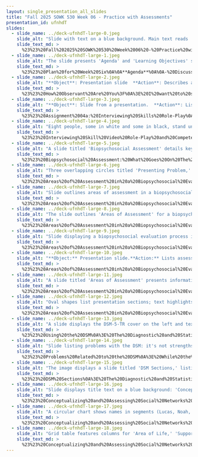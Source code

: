 ```yaml
---
layout: single_presentation_all_slides
title: "Fall 2025 SOWK 530 Week 06 - Practice with Assessments"
presentation_id: ufnhdT
slides:
  - slide_name: ../deck-ufnhdT-large-0.jpeg
    slide_alt: "Slide with text on a blue background. Main text reads 'Practice with Assessments.' Subtext: 'Understanding Interactions with Individuals and Their Environment.' Speaker: Jacob Campbell, Ph.D. LICSW, Heritage University, Fall 2025 SOWK 530. Clipboard icon in the corner."
    slide_text_md: >
      %23%23%20Fall%202025%20SOWK%20530%20Week%2006%20-%20Practice%20with%20Assessments%0A%0Atitle:%20Fall%202025%20SOWK%20530%20Week%2006%20-%20Practice%20with%20Assessments%0Adate:%202025-10-03%2017:13:05%0Alocation:%20Heritage%20University%0Atags:%0A%20%20-%20Heritage%20University%0A%20%20-%20MSW%20Program%0A%20%20-%20SOWK%20530%0Apresentation_video:%20%3E%0A%20%20%22%22%0Adescription:%20%3E%0A%0AWeek%20six%20is%20synchronous%20with%20an%20in-person%20session%20taking%20place%20on%20Saturday%20(10/04).%20Students%20will%20read%20chapter%20nine%20of%20Hepworth%20et%20al.%20(2023),%20which%20continues%20to%20explore%20assessment,%20examining%20individual%20and%20environmental%20factors%20and%20their%20impact%20on%20our%20clients.%20In%20the%20forums,%20students%20have%20the%20opportunity%20to%20reflect%20on%20the%20assessment%20process%20and%20their%20own%20biases.%20The%20agenda%20for%20the%20in-person%20session%20includes:%0A%0A-%20Discuss%20the%20role-play%20assignment%0A-%20Areas%20evaluated%20in%20a%20biopsychosocial%20assessment%0A-%20Conceptualizing%20and%20assessing%20social%20supports%0A%0AThe%20learning%20objectives%20for%20this%20week%20include:%0A%0A-%20Describe%20the%20structure,%20purpose,%20biopsychosocial%20assessments%20in%20various%20practice%20settings.%0A-%20Demonstrate%20understanding%20of%20key%20domains%20in%20assessment%20and%20ability%20to%20assess%20a%20clients%20needs.%0A-%20Use%20social%20support%20mapping%20tools%20to%20conceptualize%20and%20assess%20client%20support%20systems.%0A-%20Reflect%20on%20the%20role%20of%20self-concept,%20implicit%20bias,%20and%20cultural%20humility%20in%20assessment%20practices.%0A-%20Critically%20evaluate%20sample%20assessment%20tools%20and%20documentation%20practices.%0A-%20Demonstrate%20understanding%20of%20various%20domains%20of%20client%20functioning%20and%20formulate%20targeted%20assessment%20approaches%20for%20each.%0A%0A
  - slide_name: ../deck-ufnhdT-large-1.jpeg
    slide_alt: "The slide presents 'Agenda' and 'Learning Objectives' side-by-side. Agenda topics include role-play assignments and biopsychosocial assessment areas. Objectives focus on assessment structures and social support mapping. Footer notes instructor and course details."
    slide_text_md: >
      %23%23%20Plan%20for%20Week%20Six%0A%0A**Agenda**%0A%0A-%20Discuss%20the%20role-play%20assignment%0A-%20Areas%20evaluated%20in%20a%20biopsychosocial%20assessment%0A-%20Conceptualizing%20and%20assessing%20social%20supports%0A%0A**Learning%20Objectives**%0A%0A-%20Describe%20the%20structure,%20purpose,%20biopsychosocial%20assessments%20in%20various%20practice%20settings.%0A-%20Demonstrate%20understanding%20of%20key%20domains%20in%20assessment%20and%20ability%20to%20assess%20a%20clients%20needs.%0A-%20Use%20social%20support%20mapping%20tools%20to%20conceptualize%20and%20assess%20client%20support%20systems.%0A%0A
  - slide_name: ../deck-ufnhdT-large-2.jpeg
    slide_alt: "**Object**: Presentation slide  **Action**: Describes a role-play exercise  **Context**: Focused on developing interviewing skills  Text includes: 'Interviewing Skills Role-Play,' 'Due Monday 10/13/25 at 08:00 AM,' and instructions for a 10 to 15-minute interview exercise with debriefing. Also mentions uploading videos to the Anthology Portfolio."
    slide_text_md: >
      %23%23%20How%20Observant%20Are%20You%3F%0A%3E%20I%20want%20to%20start%20our%20session%20with%20a%20short%20video%20clip%20to%20see%20how%20observant%20you%20are.%20So,%20you%20all%20have%20at%20least%20gotten%20your%20BA.%20I%20want%20to%20do%20a%20short%20little%20test%20to%20see%20how%20well%20you%20can%20count.%20We%20are%20going%20to%20watch%20a%20short%20movie%20clip%20of%20two%20teams%20(a%20black%20one%20and%20a%20white%20one)%20passing%20the%20ball.%20Make%20sure%20that%20you%20keep%20an%20accurate%20count!%0A%0A%3E%20%5BActivity%5D%20Watch%20the%20video%20clip%0A%0A%3E%20%5BDiscussion%5D%20How%20many%20did%20you%20count%3F%20How%20many%20of%20you%20noticed%20the%20gorilla%20moon%20walking%20through%20the%20background%3F%0A%0A%3E%20Context%20is%20important%20when%20we%20think%20about%20our%20clients%20situations.%0A%0A%3Cdiv%20style%3D%22margin:%200%200%200%202em;%20text-indent:%20-2em;%22%20markdown%3D%221%22%3E%0A%0ADo%20The%20Test.%20(2008).%20Test%20your%20Awareness:%20Do%20the%20test%20%5BVideo%5D.%20_YouTube_.%20%3Chttps://youtu.be/Ahg6qcgoay4%3E%0A%0A%3C/div%3E%0A%0A%0A
  - slide_name: ../deck-ufnhdT-large-3.jpeg
    slide_alt: "**Object**: Slide from a presentation.  **Action**: Lists criteria and descriptions for 'Interviewing Skills Role-Play'.  **Context**: Educational setting, detailing skills like empathy and interpersonal engagement.---**Text Transcription**:- **Title**: Interviewing Skills Role-Play- **Criteria**  1. Engages with client and applies knowledge of human behavior (HB) and person-in-environment (PIE), as well as interprofessional conceptual frameworks, to engage with clients and constituencies.     - **Highly Developed**: Utilizes strategies, to include choice of language, level of assertiveness, etc., that are appropriate for the client based on HB, PIE and interprofessional conceptual frameworks.  2. Use empathy to engage     - **Highly Developed**: Demonstrates empathy and understanding throughout the entire client interaction. Refrains from statements that might be perceived as judgmental.  3. Use reflection to engage     - **Highly Developed**: Utilizes well-planned, open-ended questions that allow client to expand on thoughts and feelings. Reflects on the main ideas the client shares and gently directs the interview toward those themes.  4. Use interpersonal skills to engage     - **Highly Developed**: Communicates basic helping skills to the client from the greeting and throughout verbally and nonverbally. Demonstrates a combination of attending skills. Has the ability to keep momentum in the conversation, and also uses silence"
    slide_text_md: >
      %23%23%20Assignment%2004a:%20Interviewing%20Skills%20Role-Play%0A%3E%20Review%20assignment%20due%20in%20two%20weeks.%20Make%20sure%20people%20have%20somebody%20to%20do%20the%20role-play%20with.%0A%0A**Assignment%2004:%20Interviewing%20Skills%20Demonstration%20and%20Reflection**%0A%0AWorth%20190%20points,%20or%2048%25%20of%20the%20student's%20final%20grade,%20the%20assignment%20has%20two%20parts.%20They%20are%20key%20assignments%20for%20SOWK%20530%20used%20to%20assess%20students'%20implementation%20of%20competency%20six.%20The%20role-play%20allows%20the%20student%20to%20engage%20as%20a%20social%20worker%20conducting%20an%20interview.%20The%20reflective%20paper%20provides%20a%20space%20to%20self-critique%20your%20engagement%20and%20interviewing%20skills%20and%20consider%20what%20you%20might%20do%20to%20engage%20across%20system%20levels.%0A%0A**Meta**:%20%20_Points_%20100%20pts%20(20%25%20of%20final%20grade);%20_Deadline_%20Monday%2010/13/25%20at%2008:00%20AM;%20_Completion_%20via%20Anthology%20accessible%20through%20MyHeritage%20Assignments;%20_Locations_%20Informational%20Handout%20%5BCompress%20a%20Video%20to%20Reduce%20the%20File%20Size%20(Desktop%20Computer)%5D(https://myheritage.heritage.edu/ICS/Portlets/ICS/Portlet.Resources/ViewHandler.ashx%3Fid%3D05375924-a579-43e3-8051-7601ee4dbb11),%20%5BAssignment%20Submission%5D(https://myheritage.heritage.edu/ICS/Academics/SOWK/SOWK_530/2526_FA-SOWK_530-0/Assignments.jnz%3Fportlet%3DCoursework%26screen%3DAssignmentDetailView%26screenType%3Dchange%26id%3De1ba30ce-ac6f-42e1-891b-d20f0a323a5c),%20and%20%5BDescription%20and%20Rubric%5D(https://myheritage.heritage.edu/ICS/Portlets/ICS/Portlet.Resources/ViewHandler.ashx%3Fid%3D03410473-ab3c-48bf-8178-41ebda8f2210);%0A%0A**Purpose**:%20The%20Interviewing%20Skills%20Video%20Role-Play%20supports%20students%20in%20confirming%20the%20acquisition%20of%20interviewing%20skills%20through%20the%20application%20of%20person%20in%20the%20environment,%20empathetic%20responding,%20reflective%20responding,%20and%20other%20interpersonal%20skills.%0A%0A**Task**:%20Students%20will%20work%20with%20a%20partner%20to%20record%20a%2010%20to%2015-minute%20interview.%20The%20interview%20should%20be%20a%20role-play%20of%20an%20initial%20meeting%20between%20a%20social%20worker%20and%20a%20fictional%20client.%20Students%20have%20the%20freedom%20to%20develop%20their%20settings%20for%20the%20interview.%20This%20assignment%20is%20designed%20to%20offer%20the%20student%20the%20opportunity%20to%20demonstrate%20engagement,%20the%20sixth%20competency%20described%20by%20the%20Council%20on%20Social%20Work%20Education%20(CSWE).%20The%20following%20is%20the%20language%20used%20in%20the%202022%20education%20and%20policy%20standards%20(EPAS):%0A%0ACompetency%206:%20Engage%20with%20Individuals,%20Families,%20Groups,%20Organizations,%20and%20Communities%0A%0A%3E%20Social%20workers%20understand%20that%20engagement%20is%20an%20ongoing%20component%20of%20the%20dynamic%20and%20interactive%20process%20of%20social%20work%20practice%20with%20and%20on%20behalf%20of%20individuals,%20families,%20groups,%20organizations,%20and%20communities.%0A%3E%20%0A%3E%20Social%20workers%20value%20the%20importance%20of%20human%20relationships.%20Social%20workers%20understand%20theories%20of%20human%20behavior%20and%20person-in-environment%20and%20critically%20evaluate%20and%20apply%20this%20knowledge%20to%20facilitate%20engagement%20with%20clients%20and%20constituencies,%20including%20individuals,%20families,%20groups,%20organizations,%20and%20communities.%20Social%20workers%20are%20self-reflective%20and%20understand%20how%20bias,%20power,%20and%20privilege%20as%20well%20as%20their%20personal%20values%20and%20personal%20experiences%20may%20affect%20their%20ability%20to%20engage%20effectively%20with%20diverse%20clients%20and%20constituencies.%20Social%20workers%20use%20the%20principles%20of%20interprofessional%20collaboration%20to%20facilitate%20engagement%20with%20clients,%20constituencies,%20and%20other%20professionals%20as%20appropriate.%0A%3E%20%0A%3E%20Social%20workers:%0A%3E%20%0A%3E%20a.%20apply%20knowledge%20of%20human%20behavior%20and%20person-in-environment,%20as%20well%20as%20interprofessional%20conceptual%20frameworks,%20to%20engage%20with%20clients%20and%20constituencies;%20and%0A%3E%20b.%20use%20empathy,%20reflection,%20and%20interpersonal%20skills%20to%20engage%20in%20culturally%20responsive%20practice%20with%20clients%20and%20constituencies.%20(p.%2011)%0A%0AThe%20following%20are%20the%20instructions%20for%20this%20assignment:%0A%0A-%20Students%20will%20record%20a%2010%20to%2015-minute%20role-play%20with%20a%20classmate.%20To%20complete%20this,%20students%20should%20use%20a%20tripod%20or%20stable%20surface%20to%20record%20the%20role-play%20with%20a%20cell%20phone%20or%20other%20recording%20device.%0A-%20Each%20student's%20role-play%20will%20have%20three%20parts%20(1)%20introduce%20the%20role-play%20setting,%20(2)%20complete%20the%20client%20interview%20using%20listening%20and%20attending%20skills%20discussed%20and%20practiced%20in%20class,%20and%20(3)%20debrief%20the%20role-play%20with%20your%20partner.%0A-%20The%20intention%20is%20to%20demonstrate%20your%20ability%20to%20use%20attentive%20listening,%20open-ended%20questions,%20empathetic%20responding,%20and%20other%20skills.%20The%20focus%20is%20not%20on%20solving%20the%20person's%20problem%20or%20difficulties.%0A-%20Students%20can%20do%20each%20of%20the%20three%20parts%20with%20the%20camera%20rolling.%20During%20the%20debrief%20with%20your%20partner,%20discuss%20(a)%20the%20things%20that%20you%20said/did%20that%20helped%20the%20other%20person%20feel%20comfortable%20and%20open%20up,%20(b)%20the%20things%20that%20you%20could%20have%20improved,%20and%20(c)%20any%20suggestions%20or%20feedback%20from%20your%20partner.%0A-%20After%20completing%20the%20first%20interview,%20switch%20roles%20and%20do%20another%2010%20to%2015-minute%20role%20play%20following%20the%20same%20format.%0A-%20Each%20student%20should%20upload%20their%20final%20video%20as%20the%20interviewer%20to%20the%20Anthology%20Portfolio%20for%20the%20instructor's%20assessment.%0A-%20Your%20video%20may%20be%20too%20large%20to%20upload%20to%20Anthology%20Portfolio%20and%20may%20need%20to%20be%20compressed.%20Appendix%20D%20provides%20step-by-step%20directions%20with%20screenshots%20for%20how%20to%20reduce%20the%20file%20size%20of%20your%20video.%0A%0A**Success**:%20%20Each%20student%20will%20submit%20a%20video%20of%20themselves%20that%20demonstrates%20their%20use%20of%20interviewing%20skills.%20Grades%20will%20be%20based%20on%20the%20_Interview%20Skill%20Video%20Role-Play%20and%20Competency%206%20Practice%20Behavior%20Rubric_,%20which%20evaluates%20students%20based%20on%20the%20CSWE%20competency%20six.%0A%0A
  - slide_name: ../deck-ufnhdT-large-4.jpeg
    slide_alt: "Eight people, some in white and some in black, stand under a concrete structure. Text asks, 'How many passes does the team in white make?' The slide title reads “How Observant Are You?” The bottom includes contact details for Jacob Campbell, Ph.D., LICSW at Heritage University and references a Fall 2025 course SOWK 530."
    slide_text_md: >
      %23%23%20Interviewing%20Skill%20Video%20Role-Play%20and%20Competency%206%20Practice%20Behavior%20Rubric%0A%0A%3E%20Discuss%20rubric%20and%20the%20highly%20developed%20ratings.%0A%0AThe%20rubric%20used%20to%20assess%20the%20_A-04a:%20Interviewing%20Skills%20Video%20Role-Play_,%20and%20it%20is%20focused%20on%20evaluating%20CSWE's%20(2022)%20competency%20six%20and%20related%20practice%20behaviors.%20This%20includes%20applying%20social%20knowledge%20and%20engagement%20skills%20through%20empathy,%20reflection,%20and%20interpersonal%20skills.%20%0A%0A**Competency%206:%20Engage%20with%20Individuals,%20Families,%20Groups,%20Organizations,%20and/or%20Communities.**%0A%0Aa.%20Apply%20knowledge%20of%20human%20behavior%20and%20person-in-environment,%20as%20well%20as%20interprofessional%20conceptual%20frameworks,%20to%20engage%20with%20clients%20and%20constituencies;%20and%20%20%0Ab.%20Use%20empathy,%20reflection,%20and%20interpersonal%20skills%20to%20engage%20in%20culturally%20responsive%20practice%20with%20clients%20and%20constituencies.%0A%0A%7C%20Description%20%7C%20Initial%20%7C%20Emerging%20%7C%20Developed%20%7C%20Highly%20Developed%20%7C%0A%7C---%7C---%7C---%7C---%7C---%7C%0A%7C%20Engages%20with%20client%20and%20applies%20knowledge%20of%20human%20behavior%20(HB)%20and%20person-in-environment%20(PIE),%20as%20well%20as%20interprofessional%20conceptual%20frameworks,%20to%20engage%20with%20clients%20and%20constituencies%20%7C%20Demonstrates%20minimal%20knowledge%20of%20HB,%20PIE,%20and%20practice%20context%20through%20use%20of%20inappropriate%20strategies%20or%20question.%20%7C%20Demonstrates%20some%20HB,%20PIE%20and%20Practice%20knowledge,%20but%20interviewer%20also%20demonstrates%20some%20misunderstanding.%20%7C%20Demonstrates%20fundamental%20understanding%20of%20HB%20and%20PIE%20and%20practice%20context%20knowledge,%20but%20may%20have%20some%20gaps%20in%20applying%20appropriate%20strategies.%20%7C%20Utilizes%20strategies,%20to%20include%20choice%20of%20language,%20level%20of%20assertiveness,%20etc.,%20that%20are%20appropriate%20for%20the%20client%20based%20on%20HB,%20PIE%20and%20interprofessional%20conceptual%20frameworks.%20%7C%0A%7C%20Use%20empathy%20to%20engage%20%7C%20Communicates%20judgmental%20statements%20during%20the%20interview%20and%20does%20not%20help%20the%20client%20to%20feel%20understood.%20%20%20%7C%20Demonstrates%20beginning%20skills%20at%20empathy,%20but%20has%20lapses%20that%20communicate%20judgment%20of%20the%20client%20or%20create%20an%20atmosphere%20that%20is%20too%20formal%20to%20build%20trust.%20%20%20%7C%20Demonstrates%20a%20sufficient%20amount%20of%20empathy%20and%20understanding.%20%20There%20are%20very%20few%20statements%20that%20might%20be%20perceived%20as%20judgmental.%20%7C%20Demonstrates%20empathy%20and%20understanding%20throughout%20the%20entire%20client%20interaction.%20Refrains%20from%20statements%20that%20might%20be%20perceived%20as%20judgmental.%20%7C%0A%7C%20Use%20reflection%20to%20engage%20%7C%20Does%20not%20create%20a%20flow%20from%20one%20question%20to%20the%20next.%20%20Asks%20primarily%20closed%20questions.%20Jumps%20from%20topic%20to%20topic%20without%20regard%20for%20themes.%20%7C%20Asks%20a%20number%20of%20closed%20questions,%20but%20includes%20some%20open-ended%20questions.%20%20Begins%20to%20address%20client%20feelings.%20%20Has%20at%20least%20some%20ability%20to%20direct%20the%20conversation.%20%7C%20Utilizes%20primarily%20open-ended%20questions.%20%20Acknowledges%20client%20feelings%20and%20encourages%20the%20client%20to%20share%20thoughts.%20%7C%20Utilizes%20well-planned,%20open-ended%20questions%20that%20allow%20client%20to%20expand%20on%20thoughts%20and%20feelings.%20%20Reflects%20on%20the%20main%20ideas%20the%20client%20shares%20and%20gently%20directs%20the%20interview%20toward%20those%20themes.%7C%0A%7C%20Use%20interpersonal%20skills%20to%20engage%20%7C%20Communicates%20discomfort%20and/or%20disinterest%20through%20verbal%20and%20nonverbal%20behavior.%20%7C%20Demonstrates%20some%20basic%20verbal%20and%20nonverbal%20communication%20skills,%20but%20is%20not%20yet%20able%20to%20communicate%20warmth%20and%20genuineness%20to%20the%20client.%20%7C%20Elements%20of%20the%20interview%20clearly%20communicate%20warmth%20and%20genuineness,%20although%20there%20may%20be%20lapses.%20%20A%20few%20attending%20and%20communications%20techniques%20are%20included.%20Conversation%20flows%20fairly%20well.%20%7C%20Communicates%20basic%20helping%20skills%20to%20the%20client%20from%20the%20greeting%20and%20throughout%20verbally%20and%20nonverbally.%20%20Demonstrates%20a%20combination%20of%20attending%20skills.%20Has%20the%20ability%20to%20keep%20momentum%20in%20the%20conversation,%20and%20also%20uses%20silence%20appropriately.%20%7C%0A%0A
  - slide_name: ../deck-ufnhdT-large-5.jpeg
    slide_alt: "A slide titled 'Biopsychosocial Assessment' details key assessment areas: identifying information, presenting problem, medical and social history, mental status, and formulation. Bottom text credits Jacob Campbell, Ph.D., at Heritage University."
    slide_text_md: >
      %23%23%20Biopsychosocial%20Assessment:%20What%20Goes%20On%20The%20Form%0A%3E%20The%20format%20and%20structure%20of%20a%20biopsychosocial%20assessment%20varies%20greatly%20in%20how%20it%20is%20organized,%20understood,%20and%20considered.%20Forms%20are%20sometimes%20open%20headings%20and%20other%20times%20used%20with%20checkboxes%20or%20drop%20down%20menus.%20The%20following%20is%20the%20content%20that%20was%20identified%20by%20Hepworth%20et%20al.%20(2023):%0A%0A-%20Identifying%20information%20(e.g.,%20name,%20age,%20referral%20source)%0A-%20Presenting%20Problem%20(i.e.,%20the%20presenting%20problem,%20symptoms,%20history%20of%20problem)%0A-%20The%20past%20psychiatric%20and%20medical%20history%20of%20the%20client%20and%20the%20client's%20family%20(e.g.,%20injuries,%20operations,%20medical%20conditions,%20medication,%20ongoing%20medical%20treatment)%0A-%20The%20client's%20social%20history%20(e.g.,%20overview%20of%20client's%20childhood,%20family%20structure,%20living%20situation,%20employment%20and%20employment%20history,%20educational%20history,%20hobbies,%20daily%20routine,%20religious%20or%20spiritual%20preferences,%20friends,%20past%20trauma,%20substance%20use)%0A-%20A%20mental%20status%20exam%20and%20DSM-5%20diagnosis%0A-%20A%20formulation%20(e.g.,%20a%20statement%20that%20summarizes%20and%20synthesizes%20the%20most%20important%20aspects%20of%20the%20case%20to%20create%20a%20story%20of%20the%20client%20and%20their%20past%20and%20presenting%20problems)%0A%0A
  - slide_name: ../deck-ufnhdT-large-6.jpeg
    slide_alt: "Three overlapping circles titled 'Presenting Problem,' 'Domains with Potential Needs,' and 'Impressions and Recommendations' illustrate a biopsychosocial evaluation. The title is 'Areas of Assessment.' Footer text includes: Jacob Campbell, Ph.D. LICSW at Heritage University, Practice with Assessments, Fall 2025 SOWK 530."
    slide_text_md: >
      %23%23%20Areas%20of%20Assessment%20in%20a%20Biopsychosocial%20Evaluation%20(1%20of%207)%20General%20Areas%0A%0A%3E%20We%20generally%20assess%20the%20following%20areas:%0A%0A-%20Presenting%20Problem%0A-%20Domains%20with%20Potential%20Needs%0A-%20Impressions%20and%20Recommendations%0A%0A
  - slide_name: ../deck-ufnhdT-large-7.jpeg
    slide_alt: "Slide outlines areas of assessment in a biopsychosocial evaluation. Central focus lists 'Presenting Problem,' 'Domains with Potential Needs,' 'Impressions and Recommendations.' Right side includes coping questions, resource usage, and personal qualities. Text references Hepworth et al., 2023."
    slide_text_md: >
      %23%23%20Areas%20of%20Assessment%20in%20a%20Biopsychosocial%20Evaluation%20(2%20of%207)%20Strengths%20in%20Managing%20Presenting%20Problem%0A%3E%20We%20assess%20for%20strengths%20throughout%20the%20interview,%20and%20it%20can%20help%20us%20understand%20their%20presenting%20needs%20as%20well%20as%20each%20domain%20that%20we%20assess%20for.%0A%0ASome%20questions%20we%20might%20ask%20include:%20%0A%0A-%20How%20have%20you%20been%20coping%20with%20your%20presenting%20problem%3F%0A-%20What%20resources%20or%20supports%20have%20you%20been%20using%3F%0A-%20What%20qualities%20do%20you%20have%20that%20have%20enabled%20you%20to%20keep%20going%20in%20the%20face%20of%20such%20difficulty%20and%20stress%3F%0A%0A(Hepworth%20et%20al.,%202023)%0A%0A
  - slide_name: ../deck-ufnhdT-large-8.jpeg
    slide_alt: "The slide outlines 'Areas of Assessment' for a biopsychosocial evaluation. It includes categories like 'Presenting Problem,' 'Domains with Potential Needs,' and 'Impressions and Recommendations,' with questions addressing problem severity, meaning, location, timing, frequency, and duration. Authored by Jacob Campbell, Ph.D., at Heritage University."
    slide_text_md: >
      %23%23%20Areas%20of%20Assessment%20in%20a%20Biopsychosocial%20Evaluation%20(3%20of%207)%20Central%20Questions%20to%20Assess%20the%20Presenting%20Problem%0A%3E%20In%20finding%20out%20what%20the%20presenting%20problem%20is,%20there%20are%20some%20central%20questions%20that%20guide%20the%20focus%20of%20the%20interview%20to%20understand%20the%20presenting%20problem.%0A%0A-%20**How%20severe**%20is%20the%20problem%3F%0A-%20**What%20meaning**%20does%20the%20client%20ascribe%20to%20the%20problem%3F%0A-%20**Where%20does**%20the%20problem%20occur%3F%0A-%20**When%20does**%20the%20problem%20occur%3F%0A-%20**How%20often**%20does%20the%20problem%20occur%3F%0A-%20**How%20long**%20has%20the%20problem%20existed%3F%0A%0A%3E%20We%20don't%20ask%20these%20questions,%20but%20they%20guide%20our%20assessment.%0A%0A(Hepworth%20et%20al.,%202023)%0A%0A
  - slide_name: ../deck-ufnhdT-large-9.jpeg
    slide_alt: "Slide displaying a biopsychosocial evaluation process in three steps: pick scenario, plan direction for client needs, role-play scenario. Includes examples of academic stress, family conflict, relationship issues, etc."
    slide_text_md: >
      %23%23%20Areas%20of%20Assessment%20in%20a%20Biopsychosocial%20Evaluation%20(4%20of%207)%20Practice%20Assessing%20Presenting%20Problem%0A%0A%5BSmall%20Group%20Activity%5D%20Practice%20Assessing%20Presenting%20Problem%0A%0A1.%20Pick%20scenario%0A%0A-%20**Academic%20stress**:%20Struggling%20with%20exams,%20procrastination.%0A-%20**Family%20conflict**:%20Arguments%20with%20parents%20or%20siblings.%0A-%20**Relationship%20issue**:%20Breakup%20or%20ongoing%20conflict.%0A-%20**Work%20stress**:%20Boss%20conflict,%20burnout,%20or%20job%20insecurity.%0A-%20**Health%20concern**:%20Sleep%20problems,%20unexplained%20somatic%20complaints.%0A-%20**Adjustment%20issue**:%20Moving%20to%20a%20new%20city%20or%20starting%20grad%20school.%0A-%20**Substance%20use**:%20A%20friend%20is%20worried,%20but%20client%20is%20ambivalent.%0A-%20**Mood/Anxiety**:%20Persistent%20sadness,%20panic,%20or%20irritability.%0A%0A2.%20Plan%20out%20potential%20direction%20for%20client%20needs%0A3.%20%20Role-play%20scenario%20to%20draw%20out%20details%20of%20the%20presenting%20problem%0A%0A%5BWhole%20Group%20Activity%5D%20Debrief%20Practice%20Assessing%20Presenting%20Problem%0A%0A-%20What%20strategies%20did%20you%20use%0A-%20What%20worked%20and%20what%20didn't%0A-%20How%20was%20your%20use%20of%20following%20skills%0A%0A
  - slide_name: ../deck-ufnhdT-large-10.jpeg
    slide_alt: "**Object:** Presentation slide.**Action:** Lists assessment domains.**Context:** Biopsychosocial evaluation with sections for presenting problem, potential needs (psychiatric history, medical history, substance abuse, trauma, safety, risk, family), social supports, developmental history, education, strengths, and cultural aspects. Labeled areas include 'Presenting Problem,' 'Domains with Potential Needs,' and 'Impressions and Recommendations.' Footer mentions Jacob Campbell, Ph.D., fall 2025 SOWK 530, and 'Practice with Assessments.'"
    slide_text_md: >
      %23%23%20Areas%20of%20Assessment%20in%20a%20Biopsychosocial%20Evaluation%20(5%20of%207)%20Domains%20with%20Potential%20Needs%0A%3E%20The%20following%20are%20some%20of%20what%20I%20think%20about%20as%20common%20areas%20we%20might%20evaluate%20for%20in%20a%20a%20assessment.%20The%20content%20that%20we%20might%20draw%20from%20each%20one%20is%20different%20and%20dependent%20on%20setting.%20%0A%0A-%20Psychiatric%20history%20(e.g.,%20Px%20Dx,%20Family%20Dx/problems)%0A-%20Medical%20History%20(e.g.,%20injuries,%20operations,%20medical%20conditions,%20medication,%20ongoing%20medical%20treatment)%0A-%20Substance%20abuse%0A-%20Trauma,%20safety,%20and%20risk%0A-%20Family%20(relationship,%20connections)%0A-%20Social%20supports%20(quantity,%20connection,%20group%20involvement)%0A-%20Developmental%20history%0A-%20Education%20and%20employment%20history%0A-%20Strengths%20and%20resources%0A-%20Cultural%20and%20spiritual%0A%0A
  - slide_name: ../deck-ufnhdT-large-11.jpeg
    slide_alt: "A slide titled 'Areas of Assessment' presents information on 'Biopsychosocial Evaluation' with sections on 'Potential Settings,' including healthcare and community settings, and 'Discussion Questions' about assessment purposes. It includes a diagram with categories: 'Presenting Problem,' 'Domains with Potential Needs,' and 'Impressions and Recommendations.' The slide is authored by Jacob Campbell, for Fall 2025 at Heritage University."
    slide_text_md: >
      %23%23%20Areas%20of%20Assessment%20in%20a%20Biopsychosocial%20Evaluation%20(6%20of%207)%20How%20Differentiate%20Different%20Domains%0A%3E%20I%20want%20you%20to%20consider%20how%20we%20differentiate%20our%20assessment%20based%20on%20domain.%0A%0A%5BSmall%20Group%20Activity%5D%20Discuss%20Domains%20of%20Assessment%20and%20How%20Assess%20Differently%0A%0A1.%20Potential%20settings%0A%0A-%20**Healthcare%20Settings**%20(e.g.,%20Hospital%20Inpatient%20Unit,%20Emergency%20Department,%20Primary%20Care%20/%20Integrated%20Behavioral%20Health,%20Rehabilitation%20Center)%0A-%20**Mental%20Health%20Settings**%20(e.g.,%20Outpatient%20Therapy%20/%20Counseling%20Center,%20Community%20Mental%20Health%20Agency,%20Psychiatric%20Inpatient%20Unit)%0A-%20**Family%20%26%20Child%20Welfare**%20(e.g.,%20Child%20Protective%20Services%20(CPS),%20Juvenile%20Justice)%0A-%20**School%20Social%20Work%20Setting**%0A-%20**Community%20%26%20Social%20Service%20Settings**%20(e.g.,%20Homeless%20Shelter%20or%20Housing%20Agency,%20Domestic%20Violence%20Program,%20Refugee/Immigrant%20Resettlement)%0A-%20**Gerontology%20%26%20End-of-Life**%20(e.g.,%20Nursing%20Home%20/%20Long-Term%20Care,%20Hospice%20/%20Palliative%20Care)%0A-%20**Specialized%20%26%20Other%20Contexts**%20(e.g.,%20Military/Veterans%20Affairs,%20Substance%20Use%20Treatment,%20Workplace%20EAP%20(Employee%20Assistance%20Program),%20Forensic%20/%20Court-Ordered%20Evaluation)%0A%0A2.%20Pick%20a%20few%20of%20these%20settings%20and%20discuss%20the%20following%0A%0A-%20How%20does%20the%20purpose%20of%20the%20setting%20shape%20the%20assessment%3F%0A-%20What%20general%20information%20is%20prioritized%3F%0A-%20What%20are%20some%20of%20the%20specific%20things%20you%20would%20be%20assessing%20for%3F%0A-%20Other%20considerations%20or%20constraints%20we%20might%20consider%20(time,%20privacy,%20safety)%3F%0A%0A%5BWhole%20Group%20Activity%5D%20Debrief%20Discussion%0A%0A
  - slide_name: ../deck-ufnhdT-large-12.jpeg
    slide_alt: "Oval shapes list presentation sections; text highlights assessment areas: 'Presenting Problem,' 'Domains with Potential Needs,' 'Impressions and Recommendations'; actions include mental status exam, DSM-5 diagnosis, summary, recommendations. Header: 'Areas of Assessment,' 'Biopsychosocial Evaluation.' Footer: Jacob Campbell, Ph.D., Heritage University, 'Practice with Assessments,' 'Fall 2025 SOWK 530.'"
    slide_text_md: >
      %23%23%20Areas%20of%20Assessment%20in%20a%20Biopsychosocial%20Evaluation%20(7%20of%207)%20Impressions%20and%20Recommendations%0A%3E%20Finally,%20assessments%20have%20a%20place%20for%20us%20to%20share%20our%20impressions%20and%20recommendations.%20%0A%0AThese%20might%20include:%20%0A%0A-%20A%20mental%20status%20exam%20and%20DSM-5%20diagnosis%0A-%20Summary%20and%20formulation%0A-%20Recommendations%0A%0A
  - slide_name: ../deck-ufnhdT-large-13.jpeg
    slide_alt: "A slide displays the DSM-5-TR cover on the left and text on the right stating: 'Using the DSM: The Major Reasons - Common language, Billing, Research.' Footer reads: 'Jacob Campbell, Ph.D. LICSW at Heritage University, Practice with Assessments, Fall 2025 SOWK 530.'"
    slide_text_md: >
      %23%23%20Using%20the%20DSM%0A%3E%20The%20Diagnostic%20and%20Statistical%20Manual%20of%20Mental%20Disorders%20is%20a%20collection%20of%20diagnoses%20of%20mental%20disordered%20accompanied%20by%20the%20typical%20behaviors%20and%20symptoms%20you%20might%20see%20in%20a%20particular%20diagnosis.%0A%0A%5BDiscussion%5D%20How%20much%20do%20you%20know%20about%20the%20DSM%3F%0A%0A%5BDiscussion%5D%20What%20is%20the%20purpose%20of%20the%20DSM%0A%0A%3E%20We%20will%20use%20the%20DSM%20next%20year.%0A%0A--%3E%20Click%0A%0A-%20Common%20language%0A-%20Billing%0A-%20Research%0A%0A
  - slide_name: ../deck-ufnhdT-large-14.jpeg
    slide_alt: "Slide listing problems with the DSM: it's not strengths-based, may lead to loss of personal freedom, lifelong labeling, and diagnosis variance. Includes references and course details at the bottom."
    slide_text_md: >
      %23%23%20Problems%20Related%20to%20the%20DSM%0A%3E%20While%20the%20DSM%20is%20prolific%20and%20used%20everywhere,%20there%20are%20some%20problems%20that%20are%20related%20to%20the%20DSM%3F%0A%0A%5BDiscussion%5D%20What%20are%20some%20of%20the%20problems%20people%20have%20with%20use%20of%20a%20medical%20model%20for%20diagnoses%0A%0A-%20Not%20strengths%20based%20(Graybeal,%202001)%0A-%20Possible%20loss%20of%20personal%20freedom%20(recommendations%20of%20specific%20treatments)%0A-%20Lifelong%20labeling%0A-%20Variance%20of%20diagnoses%20among%20professionals%20(other%20citation)%0A%0A%3Cdiv%20style%3D%22margin:%200%200%200%202em;%20text-indent:%20-2em;%22%20markdown%3D%221%22%3E%0A%0AGraybeal,%20C.%20(2001).%20%5BStrengths-based%20social%20work%20assessment:%20Transforming%20the%20dominant%20paradigm%5D(https://citeseerx.ist.psu.edu/viewdoc/download%3Fdoi%3D10.1.1.467.2933%26rep%3Drep1%26type%3Dpdf).%20_Families%20in%20Society:%20The%20Journal%20of%20Contemporary%20Social%20Services,%2082_(3),%20233-242.%20%3Chttps://doi.org/10.1606/1044-3894.236%3E%0A%0AShackle,%20E.%20M.%20(1985).%20%5BPsychiatric%20diagnosis%20as%20an%20ethical%20problem%5D(https://www.ncbi.nlm.nih.gov/pmc/articles/PMC1375175/).%20_Journal%20of%20Medical%20Ethics,%2011_(9),%20132-134.%20%3Chttps://doi.org/10.1136/jme.11.3.132%3E%0A%0A%3C/div%3E%0A%0A
  - slide_name: ../deck-ufnhdT-large-15.jpeg
    slide_alt: "The image displays a slide titled 'DSM Sections,' listing elements for each diagnosis, such as diagnostic criteria, risk factors, and comorbidity. It references the American Psychiatric Association, 2022."
    slide_text_md: >
      %23%23%20DSM%20Sections%0A%3E%20The%20Diagnostic%20and%20Statistical%20Manual,%20Fifth%20Edition%20(DSM-5)%20is%20an%20important%20tool%20for%20understanding%20and%20formulating%20mental%20and%20emotional%20disorders%20(American%20Psychiatric%20Association,%202013b).%0A%0AFor%20each%20disorder,%20the%20manual%20uses%20a%20standardized%20format%20to%20present%20relevant%20information.%20The%20sections%20contain:%0A%0A-%20**Diagnostic%20Criteria**:%20The%20specific%20list%20of%20symptoms%20and%20conditions%20required%20for%20diagnosis,%20including%20duration%20and%20exclusion%20criteria.%0A-%20**Diagnostic%20Features**:%20A%20narrative%20description%20of%20core%20features%20that%20define%20the%20disorder%20and%20help%20differentiate%20it%20from%20others.%0A-%20**Associated%20Features**:%20Common%20but%20non-essential%20symptoms,%20behaviors,%20or%20conditions%20that%20often%20accompany%20the%20disorder.%0A-%20**Prevalence**:%20:%20Information%20on%20how%20common%20the%20disorder%20is%20in%20the%20general%20population%20and/or%20specific%20subgroups.%0A-%20**Development%20and%20Course**:%20Typical%20age%20of%20onset,%20how%20the%20disorder%20progresses%20over%20time,%20and%20lifespan%20considerations.%0A-%20**Risk%20and%20Prognostic%20Factors**:%20Factors%20that%20increase%20the%20likelihood%20of%20developing%20a%20disorder%20or%20influence%20its%20course%20and%20outcome.%20Divided%20into:%20%0A%09*%20__Temperamental__:%20Individual%20personality%20traits%20or%20emotional%20tendencies%20that%20predispose%20someone%20to%20a%20disorder%0A%09*%20__Environmental__:%20External%20life%20events%20or%20conditions%E2%80%94like%20trauma,%20stress,%20or%20upbringing%E2%80%94that%20affect%20risk%20or%20progression.%0A%09*%20__Genetic%20and%20Physiological__:%20Inherited%20or%20biological%20traits%20that%20influence%20vulnerability%20to%20the%20disorder.%0A%09*%20__Course%20Modifiers__:%20Factors%20that%20change%20the%20severity,%20persistence,%20or%20expression%20of%20the%20disorder%20once%20it%20has%20developed.%0A-%20**Culture-Related%20Diagnostic%20Issues**:%20How%20cultural%20context%20may%20influence%20the%20presentation,%20interpretation,%20or%20stigma%20of%20symptoms.%0A-%20**Sex%20and%20Gender-Related%20Diagnostic%20Issues**:%20Differences%20in%20prevalence,%20presentation,%20or%20course%20across%20genders.%0A-%20Association%20with%20Suicidal%20thoughts%20or%20Behaviors:%20Information%20about%20elevated%20risk%20and%20considerations%20for%20safety%20assessment.%0A-%20**Functional%20Consequences%20of%20the%20Disorder**:%20The%20impact%20of%20the%20disorder%20on%20a%20person's%20daily%20life,%20work,%20relationships,%20etc.%0A-%20**Differential%20Diagnosis**:%20Other%20disorders%20or%20conditions%20that%20should%20be%20ruled%20out%20before%20making%20the%20diagnosis.%0A-%20**Comorbidity**:%20Other%20disorders%20that%20commonly%20co-occur%20with%20the%20diagnosis.%0A%0ASome%20Entries%20include%20other%20information%20such%20as%20specifiers%20(e.g.,%20severity,%20subtype,%20course),%20recording%20procedures,%20changes%20from%20DSM-IV,%20and%20ICD-10-CM%20Codes%0A%0A%3Cdiv%20style%3D%22text-align:%20center%22%20markdown%3D%221%22%3E%0AReference%0A%3C/div%3E%0A%3Cdiv%20style%3D%22margin:%200%200%200%202em;%20text-indent:%20-2em;%22%20markdown%3D%221%22%3E%0A%0AAmerican%20Psychiatric%20Association.%20(2022).%20_Diagnostic%20and%20statistical%20manual%20of%20mental%20disorders:%20DSM-5-TR_%20(5th%20ed.).%20American%20Psychiatric%20Association.%0A%0A%3C/div%3E%0A%0A
  - slide_name: ../deck-ufnhdT-large-16.jpeg
    slide_alt: "Slide displays title text on a blue background: 'Conceptualizing and Assessing Social Networks and Social Support.' Queries below include: 'What is an ecomap?' Footer notes: Jacob Campbell, Ph.D., LICSW, Heritage University, Practice with Assessments, Fall 2025, SOWK 530."
    slide_text_md: >
      %23%23%20Conceptualizing%20and%20Assessing%20Social%20Networks%20and%20Social%20Support%20(1%20of%203)%20Idea%20and%20Ecomaps%0A%0A-%20Understanding%20resources%20and%20connections%0A-%20Clients%20who%20don't%20reconize%20their%20connections%0A-%20Introduce%20ecomaps%20and%20what%20that%20looks%20like.%0A-%20Why%20would%20use%20them...%0A-%20Introduce%20the%20social%20support%20map/grid%3F%0A%0A%09*%20Practice%20example%20discussed%20in%20the%20textbook.%20Comes%20from%20Tracy%20and%20Whittaker%20(1990)%0A%09*%20Never%20done%20w/%20client%20(although%20have%20done%20ecomaps)%0A%0A
  - slide_name: ../deck-ufnhdT-large-17.jpeg
    slide_alt: "A circular chart shows names in segments (Lucas, Noah, Ava, etc.), labeled 'Social Support Network Map.' Text lists categories: Household, Other family, Work/school, Clubs/organizations/church, Friends, Neighbors, Formal services."
    slide_text_md: >
      %23%23%20Conceptualizing%20and%20Assessing%20Social%20Networks%20and%20Social%20Support%20(2%20of%203)%20The%20Social%20Network%20Map%0A%0A-%20Could%20see%20clients%20engaging%20positively%20(Note%20that%20clients%20respond%20positively%20to%20use%20of%20this%20instrument%20and%20many%20report%20enhanced%20morale%20after%20identifying%20and%20considering%20social%20supports%20available%20to%20them.)%0A%0AComplete%20with%20peer%0A%0A-%20Social%20Support%20Network%20Map%0A-%20Social%20Network%20Grid%20(see%20next%20slide)%0A%0AAdd%20various%20names%20in%20each%20area:%0A%0A-%20Household%0A-%20Other%20family%0A-%20Work/school%0A-%20Clubs/organizations/church%0A-%20Friends%0A-%20Neighbors%0A-%20Formal%20services%20%0A%0A
  - slide_name: ../deck-ufnhdT-large-18.jpeg
    slide_alt: "Grid table features columns for 'Area of Life,' 'Support Types,' 'Direction of Help,' and 'Closeness,' listing categories, frequency scales, and relationship details. It's titled 'Social Network Grid.'Name options: Household, other family, work/school, etc.Support scale: Hardly ever, sometimes, almost always.Direction: Goes both ways, you to them, they to you.Closeness scale: Not very close, sort of close, very close.How often seen: Does not see, few times/month, etc.How long known: Less than 1 year, etc.Author: Jacob Campbell, Ph.D., LCSW at Heritage University. Course: Practice with Assessments, Fall 2025 SOWK 530."
    slide_text_md: >
      %23%23%20Conceptualizing%20and%20Assessing%20Social%20Networks%20and%20Social%20Support%20(2%20of%203)%20Social%20Network%20Grid%0A%0AArea%20of%20Life%0A1.%20Household%0A2.%20Other%20family%0A3.%20Work/School%0A4.%20Organizations%0A5.%20Other%20friends%0A6.%20Neighbors%0A7.%20Professionals%0A8.%20Other%0A%0AConcrete%20Support%0A1.%20Hardly%20ever%0A2.%20Sometimes%0A3.%20Almost%20always%0A%0AEmotional%20Support%0A1.%20Hardly%20ever%0A2.%20Sometimes%0A3.%20Almost%20always%0A%0AInformation/Advice%0A1.%20Hardly%20ever%0A2.%20Sometimes%0A3.%20Almost%20always%0A%0ACritical%0A1.%20Hardly%20ever%0A2.%20Sometimes%0A3.%20Almost%20always%0A%0ADirection%20of%20Help%0A1.%20Goes%20both%20ways%0A2.%20You%20to%20them%0A3.%20They%20to%20you%0A%0ACloseness%0A1.%20Not%20very%20close%0A2.%20Sort%20of%20close%0A3.%20Very%20close%0A%0AHow%20Often%20Seen%0A1.%20Does%20not%20see%0A2.%20Few%20times%20/yr%0A3.%20Monthly%0A4.%20Weekly%0A5.%20Daily%0A%0AHow%20Long%20Known%0A1.%20Less%20than%201%20yr%0A2.%201-5%20yrs%0A3.%20More%20than%205%20yrs%22%0A%0A%0A%3Cdiv%20style%3D%22text-align:%20center%22%20markdown%3D%221%22%3E%0AReference%0A%3C/div%3E%0A%3Cdiv%20style%3D%22margin:%200%200%200%202em;%20text-indent:%20-2em;%22%20markdown%3D%221%22%3E%0A%0ATracy,%20E.%20M.,%20%26%20Whittaker,%20J.%20K.%20(1990).%20The%20Social%20Network%20Map:%20Assessing%20Social%20Support%20in%20Clinical%20Practice.%20Families%20in%20Society:%20_The%20Journal%20of%20Contemporary%20Social%20Services,%2071_(8),%20461-470.%20%3Chttps://doi.org/10.1177/104438949007100802%3E%0A%0A%3C/div%3E%0A
---
```

